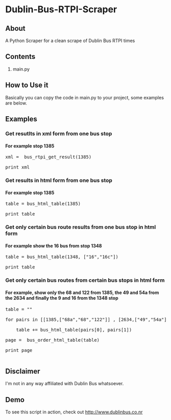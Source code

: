 # Dublin-Bus-RTPI-Scraper
## About
A Python Scraper for a clean scrape of Dublin Bus RTPI times


## Contents
1. main.py


## How to Use it
Basically you can copy the code in main.py to your project, some examples are below.


## Examples


### Get resutlts in xml form from one bus stop
#### For example stop 1385
<pre>
xml =  bus_rtpi_get_result(1385)

print xml
</pre>

### Get results in html form from one bus stop
#### For example stop 1385
<pre>
table = bus_html_table(1385)

print table
</pre>

### Get only certain bus route results from one bus stop in html form
#### For example show the 16 bus from stop 1348
<pre>
table = bus_html_table(1348, ["16","16c"])

print table
</pre>


### Get only certain bus routes from certain bus stops in html form
#### For example, show only the 68 and 122 from 1385, the 49 and 54a from the 2634 and finally the 9 and 16 from the 1348 stop
<pre>
table = ""

for pairs in [[1385,["68a","68","122"]] , [2634,["49","54a"]] , [1348,["9","16","16c"]] ]:

    table += bus_html_table(pairs[0], pairs[1])

page =  bus_order_html_table(table)

print page
	
</pre>
	
## Disclaimer
I'm not in any way affiliated with Dublin Bus whatsoever.


## Demo
To see this script in action, check out http://www.dublinbus.co.nr
